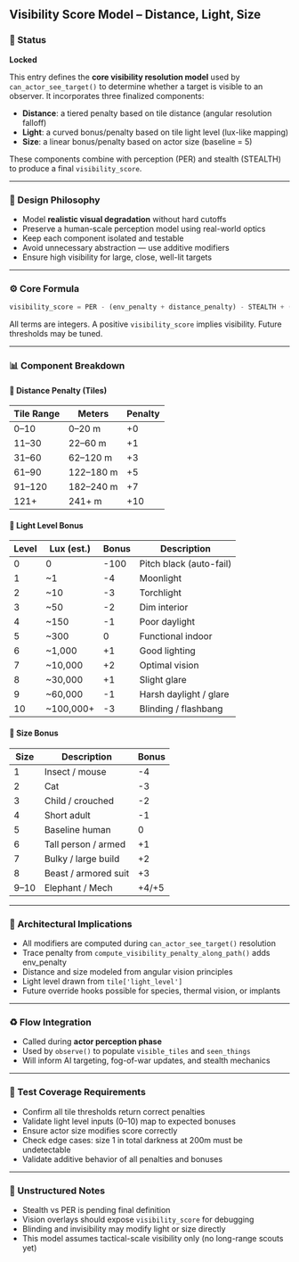 ## Visibility Score Model – Distance, Light, Size

### 📜 Status

**Locked**

This entry defines the **core visibility resolution model** used by `can_actor_see_target()` to determine whether a target is visible to an observer. It incorporates three finalized components:

* **Distance**: a tiered penalty based on tile distance (angular resolution falloff)
* **Light**: a curved bonus/penalty based on tile light level (lux-like mapping)
* **Size**: a linear bonus/penalty based on actor size (baseline = 5)

These components combine with perception (PER) and stealth (STEALTH) to produce a final `visibility_score`.

---

### 🧠 Design Philosophy

* Model **realistic visual degradation** without hard cutoffs
* Preserve a human-scale perception model using real-world optics
* Keep each component isolated and testable
* Avoid unnecessary abstraction — use additive modifiers
* Ensure high visibility for large, close, well-lit targets

---

### ⚙️ Core Formula

```python
visibility_score = PER - (env_penalty + distance_penalty) - STEALTH + (size - 5) + light_bonus
```

All terms are integers. A positive `visibility_score` implies visibility. Future thresholds may be tuned.

---

### 📊 Component Breakdown

#### 🔹 Distance Penalty (Tiles)

| Tile Range | Meters    | Penalty |
| ---------- | --------- | ------- |
| 0–10       | 0–20 m    | +0      |
| 11–30      | 22–60 m   | +1      |
| 31–60      | 62–120 m  | +3      |
| 61–90      | 122–180 m | +5      |
| 91–120     | 182–240 m | +7      |
| 121+       | 241+ m    | +10     |

#### 🔹 Light Level Bonus

| Level | Lux (est.) | Bonus | Description             |
| ----- | ---------- | ----- | ----------------------- |
| 0     | 0          | -100  | Pitch black (auto-fail) |
| 1     | \~1        | -4    | Moonlight               |
| 2     | \~10       | -3    | Torchlight              |
| 3     | \~50       | -2    | Dim interior            |
| 4     | \~150      | -1    | Poor daylight           |
| 5     | \~300      | 0     | Functional indoor       |
| 6     | \~1,000    | +1    | Good lighting           |
| 7     | \~10,000   | +2    | Optimal vision          |
| 8     | \~30,000   | +1    | Slight glare            |
| 9     | \~60,000   | -1    | Harsh daylight / glare  |
| 10    | \~100,000+ | -3    | Blinding / flashbang    |

#### 🔹 Size Bonus

| Size | Description          | Bonus |
| ---- | -------------------- | ----- |
| 1    | Insect / mouse       | -4    |
| 2    | Cat                  | -3    |
| 3    | Child / crouched     | -2    |
| 4    | Short adult          | -1    |
| 5    | Baseline human       | 0     |
| 6    | Tall person / armed  | +1    |
| 7    | Bulky / large build  | +2    |
| 8    | Beast / armored suit | +3    |
| 9–10 | Elephant / Mech      | +4/+5 |

---

### 📀 Architectural Implications

* All modifiers are computed during `can_actor_see_target()` resolution
* Trace penalty from `compute_visibility_penalty_along_path()` adds env\_penalty
* Distance and size modeled from angular vision principles
* Light level drawn from `tile['light_level']`
* Future override hooks possible for species, thermal vision, or implants

---

### ♻️ Flow Integration

* Called during **actor perception phase**
* Used by `observe()` to populate `visible_tiles` and `seen_things`
* Will inform AI targeting, fog-of-war updates, and stealth mechanics

---

### 🧪 Test Coverage Requirements

* Confirm all tile thresholds return correct penalties
* Validate light level inputs (0–10) map to expected bonuses
* Ensure actor size modifies score correctly
* Check edge cases: size 1 in total darkness at 200m must be undetectable
* Validate additive behavior of all penalties and bonuses

---

### 📝 Unstructured Notes

* Stealth vs PER is pending final definition
* Vision overlays should expose `visibility_score` for debugging
* Blinding and invisibility may modify light or size directly
* This model assumes tactical-scale visibility only (no long-range scouts yet)